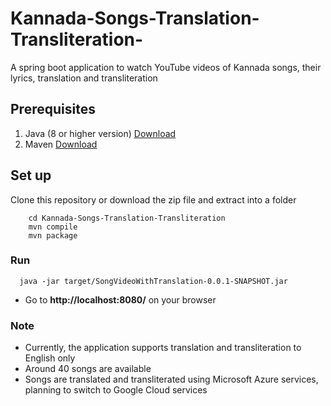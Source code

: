 # Kannada-Songs-Translation-Transliteration-
A spring boot application to watch YouTube videos of Kannada songs, their lyrics,  translation and transliteration

## Prerequisites
1. Java (8 or higher version) [Download](https://www.oracle.com/java/technologies/downloads/archive/)
2. Maven [Download](https://maven.apache.org/download.cgi)
## Set up
Clone this repository or download the zip file and extract into a folder
```
    cd Kannada-Songs-Translation-Transliteration
    mvn compile
    mvn package 
```
### Run
  ```
    java -jar target/SongVideoWithTranslation-0.0.1-SNAPSHOT.jar
  ```
* Go to **http://localhost:8080/** on your browser

### Note
* Currently, the application supports translation and transliteration to English only
* Around 40 songs are available
* Songs are translated and transliterated using Microsoft Azure services, planning to switch to Google Cloud services